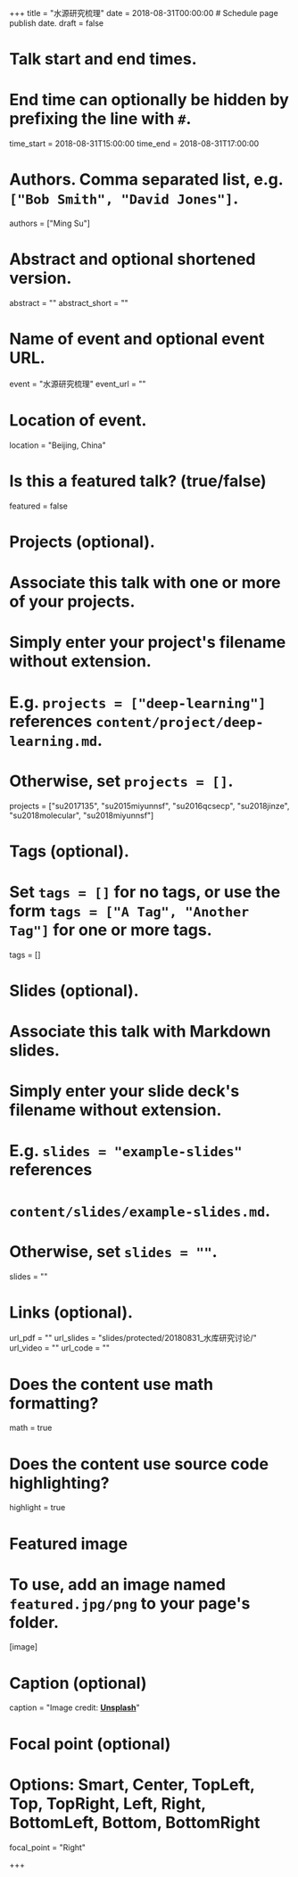 +++
title = "水源研究梳理"
date = 2018-08-31T00:00:00  # Schedule page publish date.
draft = false

# Talk start and end times.
#   End time can optionally be hidden by prefixing the line with `#`.
time_start = 2018-08-31T15:00:00
time_end = 2018-08-31T17:00:00

# Authors. Comma separated list, e.g. `["Bob Smith", "David Jones"]`.
authors = ["Ming Su"]

# Abstract and optional shortened version.
abstract = ""
abstract_short = ""

# Name of event and optional event URL.
event = "水源研究梳理"
event_url = ""

# Location of event.
location = "Beijing, China"

# Is this a featured talk? (true/false)
featured = false

# Projects (optional).
#   Associate this talk with one or more of your projects.
#   Simply enter your project's filename without extension.
#   E.g. `projects = ["deep-learning"]` references `content/project/deep-learning.md`.
#   Otherwise, set `projects = []`.
projects = ["su2017135", "su2015miyunnsf", "su2016qcsecp", "su2018jinze", "su2018molecular", "su2018miyunnsf"]

# Tags (optional).
#   Set `tags = []` for no tags, or use the form `tags = ["A Tag", "Another Tag"]` for one or more tags.
tags = []

# Slides (optional).
#   Associate this talk with Markdown slides.
#   Simply enter your slide deck's filename without extension.
#   E.g. `slides = "example-slides"` references 
#   `content/slides/example-slides.md`.
#   Otherwise, set `slides = ""`.
slides = ""

# Links (optional).
url_pdf = ""
url_slides = "slides/protected/20180831_水库研究讨论/"
url_video = ""
url_code = ""

# Does the content use math formatting?
math = true

# Does the content use source code highlighting?
highlight = true

# Featured image
# To use, add an image named `featured.jpg/png` to your page's folder. 
[image]
  # Caption (optional)
  caption = "Image credit: [**Unsplash**](https://unsplash.com/photos/bzdhc5b3Bxs)"

  # Focal point (optional)
  # Options: Smart, Center, TopLeft, Top, TopRight, Left, Right, BottomLeft, Bottom, BottomRight
  focal_point = "Right"

+++


